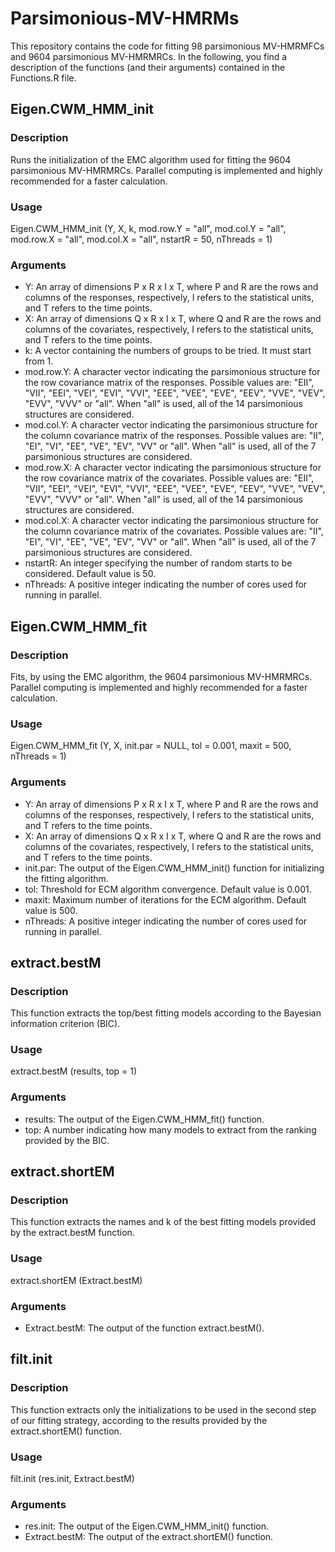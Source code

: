 # Parsimonious-MV-HMRMs

This repository contains the code for fitting 98 parsimonious MV-HMRMFCs and 9604 parsimonious MV-HMRMRCs. In the following, you find a description of the functions (and their arguments) contained in the Functions.R file.

## Eigen.CWM_HMM_init ##

### Description ###

Runs the initialization of the EMC algorithm used for fitting the 9604 parsimonious MV-HMRMRCs. Parallel computing is implemented and highly recommended for a faster calculation.

### Usage ###

Eigen.CWM_HMM_init (Y, X, k, mod.row.Y = "all", mod.col.Y = "all", mod.row.X = "all", mod.col.X = "all", nstartR = 50, nThreads = 1)

### Arguments ###

* Y: An array of dimensions P x R x I x T, where P and R are the rows and columns of the responses, respectively, I refers to the statistical units, and T refers to the time points.
* X: An array of dimensions Q x R x I x T, where Q and R are the rows and columns of the covariates, respectively, I refers to the statistical units, and T refers to the time points. 
* k: A vector containing the numbers of groups to be tried. It must start from 1. 
* mod.row.Y: A character vector indicating the parsimonious structure for the row covariance matrix of the responses. Possible values are: "EII", "VII", "EEI", "VEI", "EVI", "VVI", "EEE", "VEE", "EVE", "EEV", "VVE", "VEV", "EVV", "VVV" or "all". When "all" is used, all of the 14 parsimonious structures are considered. 
* mod.col.Y: A character vector indicating the parsimonious structure for the column covariance matrix of the responses. Possible values are: "II", "EI", "VI", "EE", "VE", "EV", "VV" or "all". When "all" is used, all of the 7 parsimonious structures are considered. 
* mod.row.X: A character vector indicating the parsimonious structure for the row covariance matrix of the covariates. Possible values are: "EII", "VII", "EEI", "VEI", "EVI", "VVI", "EEE", "VEE", "EVE", "EEV", "VVE", "VEV", "EVV", "VVV" or "all". When "all" is used, all of the 14 parsimonious structures are considered. 
* mod.col.X: A character vector indicating the parsimonious structure for the column covariance matrix of the covariates. Possible values are: "II", "EI", "VI", "EE", "VE", "EV", "VV" or "all". When "all" is used, all of the 7 parsimonious structures are considered. 
* nstartR: An integer specifying the number of random starts to be considered. Default value is 50. 
* nThreads: A positive integer indicating the number of cores used for running in parallel.  

## Eigen.CWM_HMM_fit ##

### Description ###

Fits, by using the EMC algorithm, the 9604 parsimonious MV-HMRMRCs. Parallel computing is implemented and highly recommended for a faster calculation.

### Usage ###

Eigen.CWM_HMM_fit (Y, X, init.par = NULL, tol = 0.001, maxit = 500, nThreads = 1)

### Arguments ###

* Y: An array of dimensions P x R x I x T, where P and R are the rows and columns of the responses, respectively, I refers to the statistical units, and T refers to the time points.
* X: An array of dimensions Q x R x I x T, where Q and R are the rows and columns of the covariates, respectively, I refers to the statistical units, and T refers to the time points.
* init.par: The output of the Eigen.CWM_HMM_init() function for initializing the fitting algorithm.
* tol: Threshold for ECM algorithm convergence. Default value is 0.001.
* maxit: Maximum number of iterations for the ECM algorithm. Default value is 500.
* nThreads: A positive integer indicating the number of cores used for running in parallel.

## extract.bestM ##

### Description ###

This function extracts the top/best fitting models according to the Bayesian information criterion (BIC).

### Usage ###

extract.bestM (results, top = 1)

### Arguments ###

* results: The output of the Eigen.CWM_HMM_fit() function.
* top: A number indicating how many models to extract from the ranking provided by the BIC. 

## extract.shortEM ##

### Description ###

This function extracts the names and k of the best fitting models provided by the extract.bestM function.

### Usage ###

extract.shortEM (Extract.bestM)

### Arguments ###

* Extract.bestM: The output of the function extract.bestM().

## filt.init ##

### Description ###

This function extracts only the initializations to be used in the second step of our fitting strategy, according to the results provided by the extract.shortEM() function.

### Usage ###

filt.init (res.init, Extract.bestM)

### Arguments ###

* res.init: The output of the Eigen.CWM_HMM_init() function.
* Extract.bestM: The output of the extract.shortEM() function.

